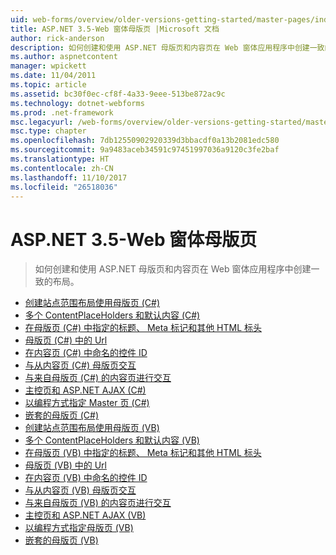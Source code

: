 ```yaml
---
uid: web-forms/overview/older-versions-getting-started/master-pages/index
title: ASP.NET 3.5-Web 窗体母版页 |Microsoft 文档
author: rick-anderson
description: 如何创建和使用 ASP.NET 母版页和内容页在 Web 窗体应用程序中创建一致的布局。
ms.author: aspnetcontent
manager: wpickett
ms.date: 11/04/2011
ms.topic: article
ms.assetid: bc30f0ec-cf8f-4a33-9eee-513be872ac9c
ms.technology: dotnet-webforms
ms.prod: .net-framework
msc.legacyurl: /web-forms/overview/older-versions-getting-started/master-pages
msc.type: chapter
ms.openlocfilehash: 7db12550902920339d3bbacdf0a13b2081edc580
ms.sourcegitcommit: 9a9483aceb34591c97451997036a9120c3fe2baf
ms.translationtype: HT
ms.contentlocale: zh-CN
ms.lasthandoff: 11/10/2017
ms.locfileid: "26518036"
---
```

<a name="aspnet-35---web-forms-master-pages"></a>ASP.NET 3.5-Web 窗体母版页
====================
> 如何创建和使用 ASP.NET 母版页和内容页在 Web 窗体应用程序中创建一致的布局。


- [创建站点范围布局使用母版页 (C#)](creating-a-site-wide-layout-using-master-pages-cs.md)
- [多个 ContentPlaceHolders 和默认内容 (C#)](multiple-contentplaceholders-and-default-content-cs.md)
- [在母版页 (C#) 中指定的标题、 Meta 标记和其他 HTML 标头](specifying-the-title-meta-tags-and-other-html-headers-in-the-master-page-cs.md)
- [母版页 (C#) 中的 Url](urls-in-master-pages-cs.md)
- [在内容页 (C#) 中命名的控件 ID](control-id-naming-in-content-pages-cs.md)
- [与从内容页 (C#) 母版页交互](interacting-with-the-master-page-from-the-content-page-cs.md)
- [与来自母版页 (C#) 的内容页进行交互](interacting-with-the-content-page-from-the-master-page-cs.md)
- [主控页和 ASP.NET AJAX (C#)](master-pages-and-asp-net-ajax-cs.md)
- [以编程方式指定 Master 页 (C#)](specifying-the-master-page-programmatically-cs.md)
- [嵌套的母版页 (C#)](nested-master-pages-cs.md)
- [创建站点范围布局使用母版页 (VB)](creating-a-site-wide-layout-using-master-pages-vb.md)
- [多个 ContentPlaceHolders 和默认内容 (VB)](multiple-contentplaceholders-and-default-content-vb.md)
- [在母版页 (VB) 中指定的标题、 Meta 标记和其他 HTML 标头](specifying-the-title-meta-tags-and-other-html-headers-in-the-master-page-vb.md)
- [母版页 (VB) 中的 Url](urls-in-master-pages-vb.md)
- [在内容页 (VB) 中命名的控件 ID](control-id-naming-in-content-pages-vb.md)
- [与从内容页 (VB) 母版页交互](interacting-with-the-master-page-from-the-content-page-vb.md)
- [与来自母版页 (VB) 的内容页进行交互](interacting-with-the-content-page-from-the-master-page-vb.md)
- [主控页和 ASP.NET AJAX (VB)](master-pages-and-asp-net-ajax-vb.md)
- [以编程方式指定母版页 (VB)](specifying-the-master-page-programmatically-vb.md)
- [嵌套的母版页 (VB)](nested-master-pages-vb.md)
